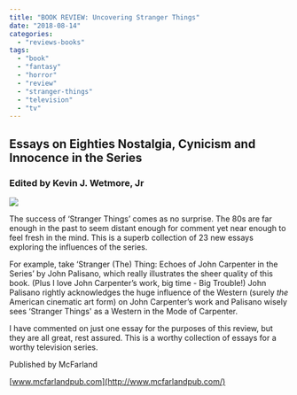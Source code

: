 ```yaml
---
title: "BOOK REVIEW: Uncovering Stranger Things"
date: "2018-08-14"
categories: 
  - "reviews-books"
tags: 
  - "book"
  - "fantasy"
  - "horror"
  - "review"
  - "stranger-things"
  - "television"
  - "tv"
---
```


## Essays on Eighties Nostalgia, Cynicism and Innocence in the Series

### Edited by Kevin J. Wetmore, Jr

![](https://www.hellbound.ca/wp-content/uploads/2018/06/Stranger-Things-book.jpg)

The success of ‘Stranger Things’ comes as no surprise. The 80s are far enough in the past to seem distant enough for comment yet near enough to feel fresh in the mind. This is a superb collection of 23 new essays exploring the influences of the series.

For example, take ‘Stranger (The) Thing: Echoes of John Carpenter in the Series’ by John Palisano, which really illustrates the sheer quality of this book. (Plus I love John Carpenter’s work, big time - Big Trouble!) John Palisano rightly acknowledges the huge influence of the Western (surely _the_ American cinematic art form) on John Carpenter’s work and Palisano wisely sees ‘Stranger Things' as a Western in the Mode of Carpenter.

I have commented on just one essay for the purposes of this review, but they are all great, rest assured. This is a worthy collection of essays for a worthy television series.

Published by McFarland

[www.mcfarlandpub.com](http://www.mcfarlandpub.com/)
